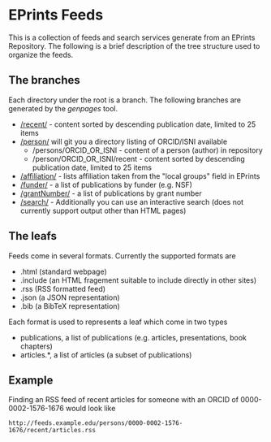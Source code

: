 
# EPrints Feeds

This is a collection of feeds and search services generate from an EPrints Repository. The following is a brief description of 
the tree structure used to organize the feeds.

## The branches

Each directory under the root is a branch.  The following branches are generated by the *genpages* tool.

+ [/recent/](/recent/) - content sorted by descending publication date, limited to 25 items
+ [/person/](/person/) will git you a directory listing of ORCID/ISNI available
	+ /persons/ORCID_OR_ISNI - content of a person (author) in repository
	+ /person/ORCID_OR_ISNI/recent - content sorted by descending publication date, limited to 25 items
+ [/affiliation/](/affiliation/) - lists affiliation taken from the "local groups" field in EPrints
+ [/funder/](/funder/) - a list of publications by funder (e.g. NSF)
+ [/grantNumber/](/grantNumber/) - a list of publications by grant number
+ [/search/](/search/) - Additionally you can use an interactive search (does not currently support output other than HTML pages)


## The leafs

Feeds come in several formats. Currently the supported formats are 

+ .html (standard webpage)
+ .include (an HTML fragement suitable to include directly in other sites)
+ .rss (RSS formatted feed)
+ .json (a JSON representation)
+ .bib (a BibTeX representation)

Each format is used to represents a leaf which come in two types

+ publications, a list of publications (e.g. articles, presentations, book chapters)
+ articles.*, a list of articles (a subset of publications)

## Example

Finding an RSS feed of recent articles for someone with an ORCID of 0000-0002-1576-1676 would look like

    http://feeds.example.edu/persons/0000-0002-1576-1676/recent/articles.rss


